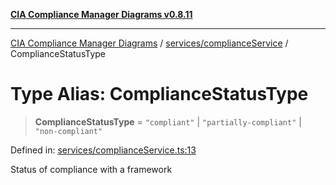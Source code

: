 [**CIA Compliance Manager Diagrams v0.8.11**](../../../README.md)

***

[CIA Compliance Manager Diagrams](../../../modules.md) / [services/complianceService](../README.md) / ComplianceStatusType

# Type Alias: ComplianceStatusType

> **ComplianceStatusType** = `"compliant"` \| `"partially-compliant"` \| `"non-compliant"`

Defined in: [services/complianceService.ts:13](https://github.com/Hack23/cia-compliance-manager/blob/d6eede30e4f01622fe18187e98b207e9a06a781f/src/services/complianceService.ts#L13)

Status of compliance with a framework
